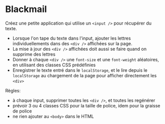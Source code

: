 # Blackmail

Créez une petite application qui utilise un `<input />` pour récupérer du texte.

- Lorsque l'on tape du texte dans l'input, ajouter les lettres individuellements dans des `<div />` affichées sur la page.
- La mise à jour des `<div />` affichées doit aussi se faire quand on supprime des lettres
- Donner à chaque `<div />` une `font-size` et une `font-weight` aléatoires, en utilisant des classes CSS prédéfinies
- Enregistrer le texte entré dans le `localStorage`, et le lire depuis le `localStorage` au chargement de la page pour afficher directement les `<div>`


Règles:
- à chaque input, supprimer toutes les `<div />`, et toutes les regénérer
- prévoir 3 ou 4 classes CSS pour la taille de police, idem pour la graisse de police
- ne rien ajouter au `<body>` dans le HTML

